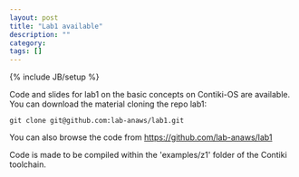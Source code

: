 ```yaml
---
layout: post
title: "Lab1 available"
description: ""
category: 
tags: []
---
```

{% include JB/setup %} 

Code and slides for lab1 on the basic concepts on Contiki-OS are available.
You can download the material cloning the repo lab1:
```
git clone git@github.com:lab-anaws/lab1.git
```

You can also browse the code from  <https://github.com/lab-anaws/lab1>

Code is made to be compiled within the 'examples/z1' folder of the Contiki toolchain. 
